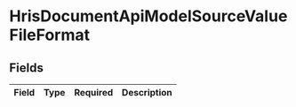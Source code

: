# HrisDocumentApiModelSourceValueFileFormat


## Fields

| Field       | Type        | Required    | Description |
| ----------- | ----------- | ----------- | ----------- |